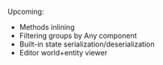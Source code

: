 Upcoming:
- Methods inlining
- Filtering groups by Any component
- Built-in state serialization/deserialization
- Editor world+entity viewer
